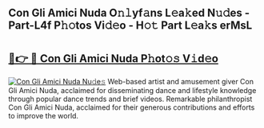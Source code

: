 ## Con Gli Amici Nuda O𝚗𝚕yf𝚊ns L𝚎a𝚔ed N𝚞𝚍es - Part-L4f P𝚑𝚘tos Vi𝚍𝚎o - H𝚘𝚝 Part L𝚎a𝚔s erMsL

# <h2><a href="http://kfedta3.oniu.top/?m=Con+Gli+Amici+Nuda">🔗👉 🔴 Con Gli Amici Nuda P𝚑ot𝚘𝚜 V𝚒d𝚎o</a></h2>

[![Con Gli Amici Nuda Nu𝚍e𝚜](https://i.imgur.com/0qMVB7G.gif)](http://kfedta3.oniu.top/?m=Con+Gli+Amici+Nuda)
Web-based artist and amusement giver Con Gli Amici Nuda, acclaimed for disseminating dance and lifestyle knowledge through popular dance trends and brief videos. Remarkable philanthropist Con Gli Amici Nuda, acclaimed for their generous contributions and efforts to improve the world.  
